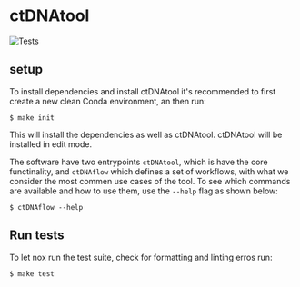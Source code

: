# ctDNAtool

![Tests](https://github.com/Hogfeldt/ctDNAtool/workflows/Tests/badge.svg)

## setup
To install dependencies and install ctDNAtool it's recommended to first create a new clean Conda environment, an then run:
```
$ make init
```
This will install the dependencies as well as ctDNAtool. ctDNAtool will be installed in edit mode.

The software have two entrypoints `ctDNAtool`, which is have the core functinality, and `ctDNAflow` which defines a set of workflows, with what we consider the most commen use cases of the tool. 
To see which commands are available and how to use them, use the `--help` flag as shown below:
```
$ ctDNAflow --help
```

## Run tests
To let nox run the test suite, check for formatting and linting erros run:
```
$ make test
```
